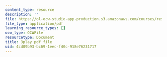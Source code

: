 ```yaml
---
content_type: resource
description: ''
file: https://ol-ocw-studio-app-production.s3.amazonaws.com/courses/res-18-006-calculus-revisited-single-variable-calculus-fall-2010/4cd09b93bc691eecf40c918e76231717_cm0io4R0tOM.pdf
file_type: application/pdf
learning_resource_types: []
ocw_type: OCWFile
resourcetype: Document
title: 3play pdf file
uid: 4cd09b93-bc69-1eec-f40c-918e76231717
---
```

